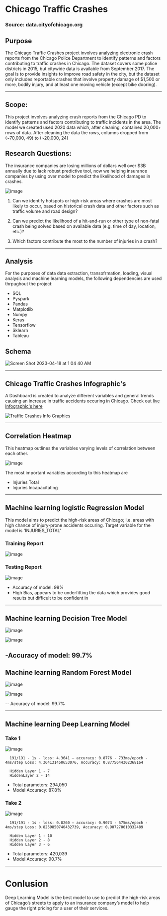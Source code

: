 # Chicago Traffic Crashes
### Source: data.cityofchicago.org


## Purpose 

The Chicago Traffic Crashes project involves analyzing electronic crash reports from the Chicago Police Department to identify patterns and factors contributing to traffic crashes in Chicago. The dataset covers some police districts in 2015, but citywide data is available from September 2017. The goal is to provide insights to improve road safety in the city, but the dataset only includes reportable crashes that involve property damage of $1,500 or more, bodily injury, and at least one moving vehicle (except bike dooring).



------------------

## Scope: 

This project involves analyzing crash reports from the Chicago PD to identify patterns and factors contributing to traffic incidents in the area. The model we created used 2020 data which, after cleaning, contained 20,000+ rows of data.  After cleaning the data the rows, columns dropped from (~70,000, 49) to (~20,000, 24)

## Research Questions:
The insurance companies are losing millions of dollars well over $3B annually due to lack robust predictive tool, now we helping insurance companies by using over model to predict the likelihood of damages in crashes.

![image](https://user-images.githubusercontent.com/24644072/232939213-b13fbffd-5e6c-4b9d-9036-204a5c01c7a5.png)

1. Can we identify hotspots or high-risk areas where crashes are most likely to occur, based on historical crash data and other factors such as traffic volume and road design?

2. Can we predict the likelihood of a hit-and-run or other type of non-fatal crash being solved based on available data (e.g. time of day, location, etc.)?

3. Which factors contribute the most to the number of injuries in a crash?

------------------

## Analysis

For the purposes of data data extraction, transofrmation, loading, visual analysis and machine learning models, the  following dependencies are used thrpughout the project: 

- SQL 
- Pyspark
- Pandas 
- Matplotlib
- Numpy
- Keras
- Tensorflow
- Sklearn
- Tableau

## Schema 

![Screen Shot 2023-04-18 at 1 04 40 AM](https://user-images.githubusercontent.com/115905342/232676187-eebb3c1a-f882-4c47-bd30-e2e86a570f3a.png)


------------------

## Chicago Traffic Crashes Infographic's 

A Dashboard is created to analyze different variables and general trends causing an increase in traffic accidents occuring in Chicago. 
Check out <a href="https://public.tableau.com/app/profile/farman5186/viz/ChicagoTraficCrashesAnalysis/Dashboard1?publish=yes" target="_blank"> live Infographic's here </a> 

![Traffic Crashes Info Graphics](https://user-images.githubusercontent.com/24644072/232640384-243de0b1-844d-436e-ab9d-4322f05a8be8.png)

------------------

## Correlation Heatmap

This heatmap outlines the variables varying levels of correlation between each other. 

![image](https://user-images.githubusercontent.com/115905342/232669924-b4dbba6d-b8ed-419c-a0c4-80f4eda89e10.png)

The most important variables according to this heatmap are 
- Injuries Total
- Injuries Incapacitating 

------------------

## Machine learning logistic Regression Model 

This model aims to predict the high-risk areas of Chicago; i.e. areas with high chance of injury-prone accidents occuring. Target variable for the model is 'INJURIES_TOTAL'

### Training Report

![image](https://user-images.githubusercontent.com/115905342/232670134-d7b0f5b6-bafc-425d-b86a-fcd2c26cae5b.png)

### Testing Report

![image](https://user-images.githubusercontent.com/115905342/232670252-186e6cbb-d6ba-4f8e-8823-73d21fac92e9.png)

- Accuracy of model: 98%
- High Bias, appears to be underfitting the data which provides good results but difficult to be confident in 

------------------

## Machine learning Decision Tree Model

![image](https://user-images.githubusercontent.com/115905342/232672620-72628b2e-392b-4442-aff0-7e30838b1e04.png)

![image](https://user-images.githubusercontent.com/115905342/232672636-feeb51e5-d053-4f44-a047-579e84df7ecd.png)

-Accuracy of model: 99.7%
------------------

## Machine learning Random Forest Model 

![image](https://user-images.githubusercontent.com/115905342/232673430-71f047aa-e031-4453-a1fa-3850ee3afb0c.png)

![image](https://user-images.githubusercontent.com/115905342/232673443-b776a1b7-2a99-40bf-aa48-9c6f818b3380.png)

-- Accuracy of model: 99.7%

------------------

## Machine learning Deep Learning Model

### Take 1

![image](https://user-images.githubusercontent.com/82785105/232837230-807a559e-ec4c-4772-9f60-84baf8cea1c0.png)
      
      191/191 - 1s - loss: 4.3641 – accuracy: 0.8776 - 733ms/epoch - 4ms/step Loss: 4.364131450653076, Accuracy: 0.8775644302368164
      
      Hidden Layer 1 - 7
      HiddenLayer 2 - 14

- Total parameters: 294,050
- Model Accuracy: 87.8%


### Take 2

![image](https://user-images.githubusercontent.com/82785105/232835921-81024c3f-4ee8-46b2-80a3-205537f1c98b.png)

      191/191 - 1s - loss: 0.8260 – accuracy: 0.9073 - 675ms/epoch - 4ms/step Loss: 0.8259850740432739, Accuracy: 0.907270610332489 
      
      Hidden Layer 1 - 10
      Hidden Layer 2 - 8
      Hidden Layer 3 - 6


- Total parameters: 420,039
- Model Accuracy: 90.7%

------------------

# Conlusion 

Deep Learning Model is the best model to use to predict the high-risk areas of Chicago’s streets to apply to an insurance company’s model to help gauge the right pricing for a user of their services. 



